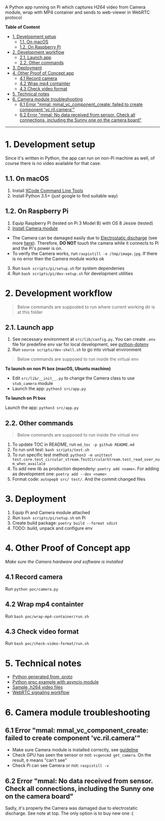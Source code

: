 A Python app running on Pi which captures H264 video from Camera module, wrap with MP4 container and sends to web-viewer in WebRTC protocol

**Table of Content**

<!--TOC-->

- [1. Development setup](#1-development-setup)
  - [1.1. On macOS](#11-on-macos)
  - [1.2. On Raspberry Pi](#12-on-raspberry-pi)
- [2. Development workflow](#2-development-workflow)
  - [2.1. Launch app](#21-launch-app)
  - [2.2. Other commands](#22-other-commands)
- [3. Deployment](#3-deployment)
- [4. Other Proof of Concept app](#4-other-proof-of-concept-app)
  - [4.1 Record camera](#41-record-camera)
  - [4.2 Wrap mp4 containter](#42-wrap-mp4-containter)
  - [4.3 Check video format](#43-check-video-format)
- [5. Technical notes](#5-technical-notes)
- [6. Camera module troubleshooting](#6-camera-module-troubleshooting)
  - [6.1 Error "mmal: mmal_vc_component_create: failed to create component 'vc.ril.camera'"](#61-error-mmal-mmal_vc_component_create-failed-to-create-component-vcrilcamera)
  - [6.2 Error "mmal: No data received from sensor. Check all connections, including the Sunny one on the camera board"](#62-error-mmal-no-data-received-from-sensor-check-all-connections-including-the-sunny-one-on-the-camera-board)

<!--TOC-->

---

# 1. Development setup 

Since it's written in Python, the app can run on non-Pi machine as well, of course there is no video available for that case.

## 1.1. On macOS

1. Install [XCode Command Line Tools](https://developer.apple.com/xcode/resources/)
1. Install Python 3.5+ (just google to find suitable way)

## 1.2. On Raspberry Pi

1. Equip Raspberry Pi (tested on Pi 3 Model B) with OS 8 Jessie (tested)
1. [Install Camera module](https://projects.raspberrypi.org/en/projects/getting-started-with-picamera)
  - The Camera can be damaged easily due to [Electrostatic discharge](https://en.wikipedia.org/wiki/Electrostatic_discharge) (see more [here](https://raspberrypi.stackexchange.com/questions/12265/how-to-protect-rpi-camera-from-esd)). Therefore, **DO NOT** touch the camera while it connects to Pi and the Pi's power is on.
  - To verify the Camera works, run `raspistill -o /tmp/image.jpg`. If there is no error then the Camera module works ok

3. Run `bash scripts/pi/setup.sh` for system dependenies
1. Run `bash scripts/pi/dev-setup.sh` for development utilities

# 2. Development workflow

> Below commands are supposted to run where current working dir is at this folder

## 2.1. Launch app

1. See necessary environment at `src/lib/config.py`. You can create `.env` file for predefine env var for local development, see [python-dotenv](https://pypi.org/project/python-dotenv/)
1. Run `source scripts/dev-shell.sh` to go into virtual environment

> Below commands are supposed to run inside the virtual env

**To launch on non Pi box (macOS, Ubuntu machine)**

- Edit `src/lib/__init__.py` to change the Camera class to use `stub_camera` module 
- Launch the app: `python3 src/app.py`

**To launch on Pi box**

Launch the app: `python3 src/app.py`

## 2.2. Other commands

> Below commands are supposed to run inside the virtual env

1. To update TOC in README, run `md_toc -p github README.md`
1. To run unit test: `bash scripts/test.sh`
1. To run specific test method: `python3 -m unittest test.core.test_circular_stream.TestCircularStream.test_read_over_num_when_availale`
1. To add new lib as production dependeny: `poetry add <name>`. For adding as development one: `poetry add --dev <name>`
1. Format code: `autopep8 src/ test/`. And the commit changed files

# 3. Deployment

1. Equip Pi and Camera module attached
1. Run `bash scripts/pi/setup.sh` on Pi
1. Create build package: `poetry build --format sdist`
1. TODO: build, unpack and configure env

# 4. Other Proof of Concept app

*Make sure the Camera hardware and software is installed*

## 4.1 Record camera

Run `python poc/camera.py`

## 4.2 Wrap mp4 containter

Run `bash poc/wrap-mp4-container/run.sh`

## 4.3 Check video format

Run `bash poc/check-video-format/run.sh`

# 5. Technical notes

- [Python generated from .proto](https://developers.google.com/protocol-buffers/docs/reference/python-generated)
- [Python grpc example with asyncio module](https://github.com/grpc/grpc/blob/master/examples/python/route_guide/asyncio_route_guide_client.py)
- [Sample .h264 video files](https://www.fastvdo.com/H.264.html)
- [WebRTC signaling workflow](https://developer.mozilla.org/en-US/docs/Web/API/WebRTC_API/Signaling_and_video_calling)

# 6. Camera module troubleshooting

## 6.1 Error "mmal: mmal_vc_component_create: failed to create component 'vc.ril.camera'"

- Make sure Camera module is installed correctly, see [guideline](https://www.youtube.com/watch?v=GImeVqHQzsE)
- Check GPU has seen the sensor or not: `vcgencmd get_camera`. On the result, `0` means "can't see"
- Check Pi can see Camera or not: `raspistill -v `

## 6.2 Error "mmal: No data received from sensor. Check all connections, including the Sunny one on the camera board"

Sadly, it's properly the Camera was damaged due to electrostatic discharge. See note at top. The only option is to buy new one :(

